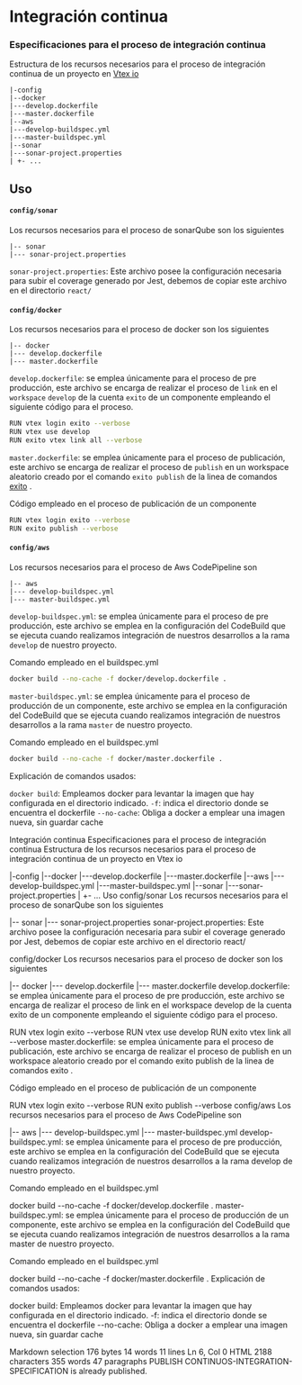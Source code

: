 # Integración continua

### Especificaciones para el proceso de integración continua

Estructura de los recursos necesarios para el proceso de integración continua de un proyecto en [Vtex io](https://vtex.io/)
```
|-config
|--docker
|---develop.dockerfile
|---master.dockerfile
|--aws
|---develop-buildspec.yml
|---master-buildspec.yml
|--sonar
|---sonar-project.properties
| +- ...
```
## Uso

#### `config/sonar`

Los recursos necesarios para el proceso de sonarQube son los siguientes
```
|-- sonar
|--- sonar-project.properties
```

`sonar-project.properties`: Este archivo posee la configuración necesaria para subir el coverage generado por Jest, debemos de copiar este archivo en el directorio `react/`

#### `config/docker`

Los recursos necesarios para el proceso de docker son los siguientes
```
|-- docker
|--- develop.dockerfile
|--- master.dockerfile
```

`develop.dockerfile`: se emplea únicamente para el proceso de pre producción, este archivo se encarga de realizar el proceso de `link` en el `workspace` `develop` de la cuenta `exito` de un componente empleando el siguiente código para el proceso.

```bash
RUN vtex login exito --verbose
RUN vtex use develop
RUN exito vtex link all --verbose
```

`master.dockerfile`: se emplea únicamente para el proceso de publicación, este archivo se encarga de realizar el proceso de `publish` en un workspace aleatorio creado por el comando `exito publish` de la linea de comandos [exito](https://www.npmjs.com/package/exito) .

Código empleado en el proceso de publicación de un componente

```bash
RUN vtex login exito --verbose
RUN exito publish --verbose
```


#### `config/aws`

Los recursos necesarios para el proceso de Aws CodePipeline son
```
|-- aws
|--- develop-buildspec.yml
|--- master-buildspec.yml
```

`develop-buildspec.yml`: se emplea únicamente para el proceso de pre producción, este archivo se emplea en la configuración del CodeBuild que se ejecuta cuando realizamos integración de nuestros desarrollos a la rama `develop` de nuestro proyecto.

Comando empleado en el buildspec.yml
```bash
docker build --no-cache -f docker/develop.dockerfile .
```

`master-buildspec.yml`: se emplea únicamente para el proceso de producción de un componente, este archivo se emplea en la configuración del CodeBuild que se ejecuta cuando realizamos integración de nuestros desarrollos a la rama `master` de nuestro proyecto.

Comando empleado en el buildspec.yml
```bash
docker build --no-cache -f docker/master.dockerfile .
```

Explicación de comandos usados: 

`docker build`: Empleamos docker para levantar la imagen que hay configurada en el directorio indicado.
`-f`: indica el directorio donde se encuentra el dockerfile
`--no-cache`: Obliga a docker a emplear una imagen nueva, sin guardar cache

Integración continua
Especificaciones para el proceso de integración continua
Estructura de los recursos necesarios para el proceso de integración continua de un proyecto en Vtex io

|-config
|--docker
|---develop.dockerfile
|---master.dockerfile
|--aws
|---develop-buildspec.yml
|---master-buildspec.yml
|--sonar
|---sonar-project.properties
| +- ...
Uso
config/sonar
Los recursos necesarios para el proceso de sonarQube son los siguientes

|-- sonar
|--- sonar-project.properties
sonar-project.properties: Este archivo posee la configuración necesaria para subir el coverage generado por Jest, debemos de copiar este archivo en el directorio react/

config/docker
Los recursos necesarios para el proceso de docker son los siguientes

|-- docker
|--- develop.dockerfile
|--- master.dockerfile
develop.dockerfile: se emplea únicamente para el proceso de pre producción, este archivo se encarga de realizar el proceso de link en el workspace develop de la cuenta exito de un componente empleando el siguiente código para el proceso.

RUN vtex login exito --verbose
RUN vtex use develop
RUN exito vtex link all --verbose
master.dockerfile: se emplea únicamente para el proceso de publicación, este archivo se encarga de realizar el proceso de publish en un workspace aleatorio creado por el comando exito publish de la linea de comandos exito .

Código empleado en el proceso de publicación de un componente

RUN vtex login exito --verbose
RUN exito publish --verbose
config/aws
Los recursos necesarios para el proceso de Aws CodePipeline son

|-- aws
|--- develop-buildspec.yml
|--- master-buildspec.yml
develop-buildspec.yml: se emplea únicamente para el proceso de pre producción, este archivo se emplea en la configuración del CodeBuild que se ejecuta cuando realizamos integración de nuestros desarrollos a la rama develop de nuestro proyecto.

Comando empleado en el buildspec.yml

docker build --no-cache -f docker/develop.dockerfile .
master-buildspec.yml: se emplea únicamente para el proceso de producción de un componente, este archivo se emplea en la configuración del CodeBuild que se ejecuta cuando realizamos integración de nuestros desarrollos a la rama master de nuestro proyecto.

Comando empleado en el buildspec.yml

docker build --no-cache -f docker/master.dockerfile .
Explicación de comandos usados:

docker build: Empleamos docker para levantar la imagen que hay configurada en el directorio indicado.
-f: indica el directorio donde se encuentra el dockerfile
--no-cache: Obliga a docker a emplear una imagen nueva, sin guardar cache

Markdown selection 176 bytes 14 words 11 lines Ln 6, Col 0 HTML 2188 characters 355 words 47 paragraphs
PUBLISH
CONTINUOS-INTEGRATION-SPECIFICATION is already published.

